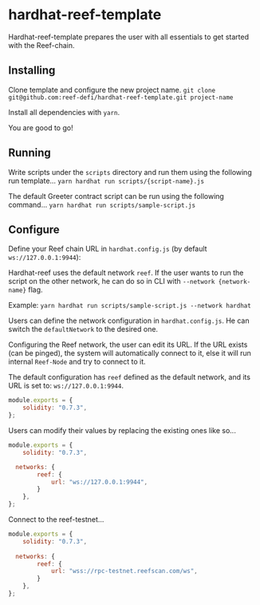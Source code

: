 # hardhat-reef-template

Hardhat-reef-template prepares the user with all essentials to get started with the Reef-chain.

## Installing
Clone template and configure the new project name.
`git clone git@github.com:reef-defi/hardhat-reef-template.git project-name`

Install all dependencies with `yarn`.

You are good to go!

## Running
Write scripts under the `scripts` directory and run them using the following run template...
`yarn hardhat run scripts/{script-name}.js`

The default Greeter contract script can be run using the following command...
`yarn hardhat run scripts/sample-script.js`


## Configure
Define your Reef chain URL in `hardhat.config.js` (by default `ws://127.0.0.1:9944`):

Hardhat-reef uses the default network `reef`.
If the user wants to run the script on the other network, he can do so in CLI with `--network {network-name}` flag.

Example:
`yarn hardhat run scripts/sample-script.js --network hardhat`

Users can define the network configuration in `hardhat.config.js`.
He can switch the `defaultNetwork` to the desired one.

Configuring the Reef network, the user can edit its URL. If the URL exists (can be pinged), the system will automatically connect to it, else it will run internal `Reef-Node` and try to connect to it.

The default configuration has `reef` defined as the default network, and its URL is set to: `ws://127.0.0.1:9944`.
```javascript
module.exports = {
	solidity: "0.7.3",
};
```

Users can modify their values by replacing the existing ones like so...
```javascript
module.exports = {
	solidity: "0.7.3",

  networks: {
		reef: {
			url: "ws://127.0.0.1:9944",
		}
	},
};
```

Connect to the reef-testnet...
```javascript
module.exports = {
	solidity: "0.7.3",
	
  networks: {
		reef: {
			url: "wss://rpc-testnet.reefscan.com/ws",
		}
	},
};
```